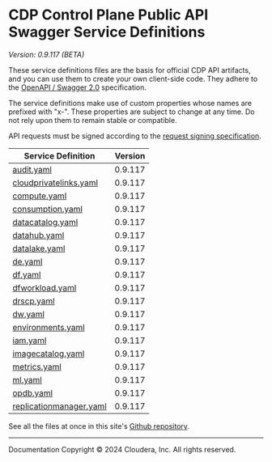# CDP Control Plane Public API Swagger Service Definitions

*Version: 0.9.117 (BETA)*

These service definitions files are the basis for official CDP API artifacts,
and you can use them to create your own client-side code. They adhere to the
[OpenAPI / Swagger 2.0](https://swagger.io/specification/v2/) specification.

The service definitions make use of custom properties whose names are prefixed
with "x-". These properties are subject to change at any time. Do not rely upon
them to remain stable or compatible.

API requests must be signed according to the
[request signing specification](request_signing.md).

| Service Definition | Version |
| --- | --- |
| [audit.yaml](./audit.yaml) | 0.9.117 |
| [cloudprivatelinks.yaml](./cloudprivatelinks.yaml) | 0.9.117 |
| [compute.yaml](./compute.yaml) | 0.9.117 |
| [consumption.yaml](./consumption.yaml) | 0.9.117 |
| [datacatalog.yaml](./datacatalog.yaml) | 0.9.117 |
| [datahub.yaml](./datahub.yaml) | 0.9.117 |
| [datalake.yaml](./datalake.yaml) | 0.9.117 |
| [de.yaml](./de.yaml) | 0.9.117 |
| [df.yaml](./df.yaml) | 0.9.117 |
| [dfworkload.yaml](./dfworkload.yaml) | 0.9.117 |
| [drscp.yaml](./drscp.yaml) | 0.9.117 |
| [dw.yaml](./dw.yaml) | 0.9.117 |
| [environments.yaml](./environments.yaml) | 0.9.117 |
| [iam.yaml](./iam.yaml) | 0.9.117 |
| [imagecatalog.yaml](./imagecatalog.yaml) | 0.9.117 |
| [metrics.yaml](./metrics.yaml) | 0.9.117 |
| [ml.yaml](./ml.yaml) | 0.9.117 |
| [opdb.yaml](./opdb.yaml) | 0.9.117 |
| [replicationmanager.yaml](./replicationmanager.yaml) | 0.9.117 |

See all the files at once in this site's
[Github repository](https://github.com/cloudera/cdp-dev-docs/tree/master/api-docs/swagger).

----

Documentation Copyright © 2024 Cloudera, Inc. All rights reserved.

